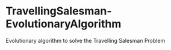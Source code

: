 # TravellingSalesman-EvolutionaryAlgorithm
Evolutionary algorithm to solve the Travelling Salesman Problem

